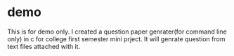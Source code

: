 # demo
This is for demo only. I created a question paper genrater(for command line only) in c for college first semester mini prject. It will genrate question from text files attached with it.  
